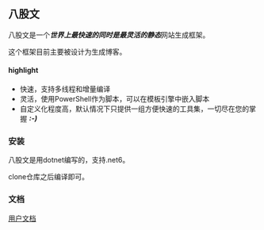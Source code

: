 ## 八股文
八股文是一个***世界上最快速的同时是最灵活的静态***网站生成框架。

这个框架目前主要被设计为生成博客。

#### highlight
 - 快速，支持多线程和增量编译
 - 灵活，使用PowerShell作为脚本，可以在模板引擎中嵌入脚本
 - 自定义化程度高，默认情况下只提供一组方便快速的工具集，一切尽在您的掌握 ***:-)***


### 安装
八股文是用dotnet编写的，支持.net6。

clone仓库之后编译即可。

### 文档
[用户文档](docs.md)


